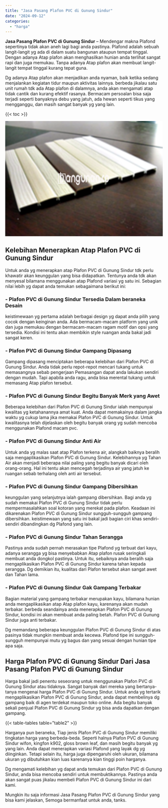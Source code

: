 ```yaml
---
title: "Jasa Pasang Plafon PVC di Gunung Sindur"
date: "2024-09-12"
categories: 
  - "harga"
---
```


**Jasa Pasang Plafon PVC di Gunung Sindur** – Mendengar makna Plafond sepertinya tidak akan aneh lagi bagi anda pastinya. Plafond adalah sebuah langit-langit yg ada di dalam suatu bangunan ataupun tempat tinggal. Dengan adanya Atap plafon akan menghasilkan hunian anda terlihat sangat rapi dan juga memukau. Tanpa adanya Atap plafon akan membuat langit-langit tempat tinggal kurang tepat guna.

Dg adanya Atap plafon akan menjadikan anda nyaman, baik ketika sedang menjalankan kegiatan tidur maupun aktivitas lainnya. berbeda jikalau satu unit rumah tdk ada Atap plafon di dalamnya, anda akan mengamati atap tidak cantik dan kurang efektif rasanya. Bermacam persoalan bisa saja terjadi seperti banyaknya debu yang jatuh, ada hewan seperti tikus yang mengganggu, dan masih sangat banyak yg yang lain.

{{< toc >}}

![Jasa Pasang Plafon PVC di Gunung Sindur](/images/flafond-pvc-murah22.png)

## Kelebihan Menerapkan Atap Plafon PVC di Gunung Sindur

Untuk anda yg menerapkan atap Plafon PVC di Gunung Sindur tdk perlu khawatir akan keunggulan yang bisa didapatkan. Tentunya anda tdk akan menyesal bilamana menggunakan atap Plafond variasi yg satu ini. Sebagian nilai lebih yg dapat anda temukan sebagaimana berikut ini:

### \- Plafon PVC di Gunung Sindur Tersedia Dalam beraneka Desain

keistimewaan yg pertama adalah berbagai design yg dapat anda pilih yang cocok dengan keinginan anda. Ada bermacam-macam platform yang unik dan juga memukau dengan bermacam-macam ragam motif dan opsi yang tersedia. Kondisi ini tentu akan membikin style ruangan anda bakal jadi sangat keren.

### \- Plafon PVC di Gunung Sindur Gampang Dipasang

Gampang dipasang menciptakan beberapa kelebihan dari Plafon PVC di Gunung Sindur. Anda tidak perlu repot-repot mencari tukang untuk memasangnya sebab pengerjaan Pemasangan dapat anda lakukan sendiri dengan mudah. Tapi apabila anda ragu, anda bisa merental tukang untuk memasang Atap plafon tersebut.

### \- Plafon PVC di Gunung Sindur Begitu Banyak Merk yang Awet

Beberapa kelebihan dari Plafon PVC di Gunung Sindur ialah mempunyai kwalitas yg ketahanannya amat kuat. Anda dapat memakainya dalam jangka waktu yg cukup lama jika memakai Plafon PVC di Gunung Sindur. Untuk kwalitasnya telah dijelaskan oleh begitu banyak orang yg sudah mencoba menggunakan Plafond macam pvc.

### \- Plafon PVC di Gunung Sindur Anti Air

Untuk anda yg malas saat atap Plafon terkena air, alangkah baiknya beralih saja mengaplikasikan Plafon PVC di Gunung Sindur. Kelebihannya yg Tahan Air akan menjadi beberapa nilai paling yang begitu banyak dicari oleh orang-orang. Hal ini tentu akan mencegah terjadinya air yang jatuh ke ruangan sebab terhalang oleh anti air tersebut.

### \- Plafon PVC di Gunung Sindur Gampang Dibersihkan

keunggulan yang selanjutnya ialah gampang dibersihkan. Bagi anda yg sudah memakai Plafon PVC di Gunung Sindur tidak perlu mempermasalahkan soal kotoran yang merekat pada plafon. Keadaan ini dikarenakan Plafon PVC di Gunung Sindur sungguh-sungguh gampang dibersihkan. keistimewaan yang satu ini bakal jadi bagian ciri khas sendiri-sendiri dibandingkan dg Plafond yang lain.

### \- Plafon PVC di Gunung Sindur Tahan Serangga

Pastinya anda sudah pernah merasakan tipe Plafond yg terbuat dari kayu, adanya serangga yg bisa menyebabkan Atap plafon rusak seringkali membuat anda dongkol pastinya. Untuk itu, sebaiknya anda beralih saja mengaplikasikan Plafon PVC di Gunung Sindur karena tahan kepada serangga. Dg demikian itu, kualitas dari Plafon tersebut akan sangat awet dan Tahan lama.

### \- Plafon PVC di Gunung Sindur Gak Gampang Terbakar

Bagian material yang gampang terbakar merupakan kayu, bilamana hunian anda mengaplikasikan atap Atap plafon kayu, karenanya akan mudah terbakar. berbeda seandainya anda menerapkan Plafon PVC di Gunung Sindur, kondisi ini akan membuat anda paling betah. Plafon PVC di Gunung Sindur juga anti terbakar.

Dg memandang beberapa keunggulan Plafon PVC di Gunung Sindur di atas pasinya tidak mungkin membuat anda kecewa. Plafond tipe ini sungguh-sungguh mempunyai mutu yg bagus dan yang sesuai dengan hunian tipe apa saja.

## Harga Plafon PVC di Gunung Sindur Dari Jasa Pasang Plafon PVC di Gunung Sindur

Harga bakal jadi penentu seseorang untuk menggunakan Plafon PVC di Gunung Sindur atau tidaknya. Sangat banyak dari mereka yang bertanya-tanya mengenai harga Plafon PVC di Gunung Sindur. Untuk anda yg tertarik mengaplikasikan Plafon PVC di Gunung Sindur, anda dapat membelinya dg gampang baik di agen terdekat maupun toko online. Ada begitu banyak sekali penjual Plafon PVC di Gunung Sindur yg bisa anda dapatkan dengan gampang.

{{< table-tables table="table2" >}}

Harganya pun beraneka, Tiap jenis Plafon PVC di Gunung Sindur memiliki tingkatan harga yang berbeda-beda. Seperti halnya Plafon PVC di Gunung Sindur wifon, kingfon k902, gloss brown leaf, dan masih begitu banyak yg yang lain. Anda dapat menerapkan variasi Plafond yang layak dg yg diinginkan. Tetapi selain itu, harga juga dipengaruhi oleh ukuran, bilamana ukuran yg dibutuhkan kian luas karenanya kian tinggi poin harganya.

Dg mengamati kelebihan yg dapat anda temukan dari Plafon PVC di Gunung Sindur, anda bisa mencoba sendiri untuk membuktikannya. Pastinya anda akan sangat puas jikalau membeli Plafon PVC di Gunung Sindur ini dari kami.

Mungkin itu saja informasi Jasa Pasang Plafon PVC di Gunung Sindur yang bisa kami jelaskan, Semoga bermanfaat untuk anda, tanks.
